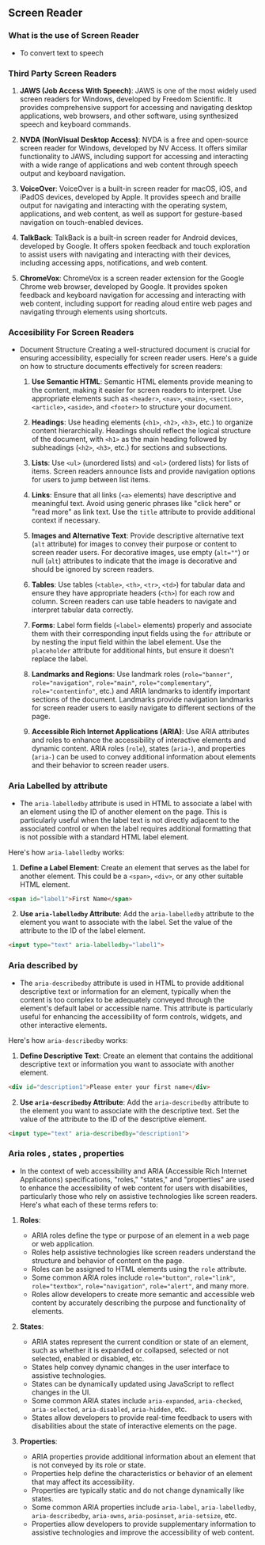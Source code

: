## Screen Reader

### What is the use of Screen Reader
- To convert text to speech

### Third Party Screen Readers
1. **JAWS (Job Access With Speech)**: JAWS is one of the most widely used screen readers for Windows, developed by Freedom Scientific. It provides comprehensive support for accessing and navigating desktop applications, web browsers, and other software, using synthesized speech and keyboard commands.

2. **NVDA (NonVisual Desktop Access)**: NVDA is a free and open-source screen reader for Windows, developed by NV Access. It offers similar functionality to JAWS, including support for accessing and interacting with a wide range of applications and web content through speech output and keyboard navigation.

3. **VoiceOver**: VoiceOver is a built-in screen reader for macOS, iOS, and iPadOS devices, developed by Apple. It provides speech and braille output for navigating and interacting with the operating system, applications, and web content, as well as support for gesture-based navigation on touch-enabled devices.

4. **TalkBack**: TalkBack is a built-in screen reader for Android devices, developed by Google. It offers spoken feedback and touch exploration to assist users with navigating and interacting with their devices, including accessing apps, notifications, and web content.

5. **ChromeVox**: ChromeVox is a screen reader extension for the Google Chrome web browser, developed by Google. It provides spoken feedback and keyboard navigation for accessing and interacting with web content, including support for reading aloud entire web pages and navigating through elements using shortcuts.

### Accesibility For Screen Readers
- Document Structure
    Creating a well-structured document is crucial for ensuring accessibility, especially for screen reader users. Here's a guide on how to structure documents effectively for screen readers:

    1. **Use Semantic HTML**: Semantic HTML elements provide meaning to the content, making it easier for screen readers to interpret. Use appropriate elements such as `<header>`, `<nav>`, `<main>`, `<section>`, `<article>`, `<aside>`, and `<footer>` to structure your document.

    2. **Headings**: Use heading elements (`<h1>`, `<h2>`, `<h3>`, etc.) to organize content hierarchically. Headings should reflect the logical structure of the document, with `<h1>` as the main heading followed by subheadings (`<h2>`, `<h3>`, etc.) for sections and subsections.

    3. **Lists**: Use `<ul>` (unordered lists) and `<ol>` (ordered lists) for lists of items. Screen readers announce lists and provide navigation options for users to jump between list items.

    4. **Links**: Ensure that all links (`<a>` elements) have descriptive and meaningful text. Avoid using generic phrases like "click here" or "read more" as link text. Use the `title` attribute to provide additional context if necessary.

    5. **Images and Alternative Text**: Provide descriptive alternative text (`alt` attribute) for images to convey their purpose or content to screen reader users. For decorative images, use empty (`alt=""`) or null (`alt`) attributes to indicate that the image is decorative and should be ignored by screen readers.

    6. **Tables**: Use tables (`<table>`, `<th>`, `<tr>`, `<td>`) for tabular data and ensure they have appropriate headers (`<th>`) for each row and column. Screen readers can use table headers to navigate and interpret tabular data correctly.

    7. **Forms**: Label form fields (`<label>` elements) properly and associate them with their corresponding input fields using the `for` attribute or by nesting the input field within the label element. Use the `placeholder` attribute for additional hints, but ensure it doesn't replace the label.

    8. **Landmarks and Regions**: Use landmark roles (`role="banner"`, `role="navigation"`, `role="main"`, `role="complementary"`, `role="contentinfo"`, etc.) and ARIA landmarks to identify important sections of the document. Landmarks provide navigation landmarks for screen reader users to easily navigate to different sections of the page.

    9. **Accessible Rich Internet Applications (ARIA)**: Use ARIA attributes and roles to enhance the accessibility of interactive elements and dynamic content. ARIA roles (`role`), states (`aria-`), and properties (`aria-`) can be used to convey additional information about elements and their behavior to screen reader users.

### Aria Labelled by attribute
- The `aria-labelledby` attribute is used in HTML to associate a label with an element using the ID of another element on the page. This is particularly useful when the label text is not directly adjacent to the associated control or when the label requires additional formatting that is not possible with a standard HTML label element.

Here's how `aria-labelledby` works:

1. **Define a Label Element**: Create an element that serves as the label for another element. This could be a `<span>`, `<div>`, or any other suitable HTML element.

```html
<span id="label1">First Name</span>
```

2. **Use `aria-labelledby` Attribute**: Add the `aria-labelledby` attribute to the element you want to associate with the label. Set the value of the attribute to the ID of the label element.

```html
<input type="text" aria-labelledby="label1">
```

### Aria described by 
- The `aria-describedby` attribute is used in HTML to provide additional descriptive text or information for an element, typically when the content is too complex to be adequately conveyed through the element's default label or accessible name. This attribute is particularly useful for enhancing the accessibility of form controls, widgets, and other interactive elements.

Here's how `aria-describedby` works:

1. **Define Descriptive Text**: Create an element that contains the additional descriptive text or information you want to associate with another element.

```html
<div id="description1">Please enter your first name</div>
```

2. **Use `aria-describedby` Attribute**: Add the `aria-describedby` attribute to the element you want to associate with the descriptive text. Set the value of the attribute to the ID of the descriptive element.

```html
<input type="text" aria-describedby="description1">
```

### Aria roles , states , properties
- In the context of web accessibility and ARIA (Accessible Rich Internet Applications) specifications, "roles," "states," and "properties" are used to enhance the accessibility of web content for users with disabilities, particularly those who rely on assistive technologies like screen readers. Here's what each of these terms refers to:
1. **Roles**:
   - ARIA roles define the type or purpose of an element in a web page or web application.
   - Roles help assistive technologies like screen readers understand the structure and behavior of content on the page.
   - Roles can be assigned to HTML elements using the `role` attribute.
   - Some common ARIA roles include `role="button"`, `role="link"`, `role="textbox"`, `role="navigation"`, `role="alert"`, and many more.
   - Roles allow developers to create more semantic and accessible web content by accurately describing the purpose and functionality of elements.

2. **States**:
   - ARIA states represent the current condition or state of an element, such as whether it is expanded or collapsed, selected or not selected, enabled or disabled, etc.
   - States help convey dynamic changes in the user interface to assistive technologies.
   - States can be dynamically updated using JavaScript to reflect changes in the UI.
   - Some common ARIA states include `aria-expanded`, `aria-checked`, `aria-selected`, `aria-disabled`, `aria-hidden`, etc.
   - States allow developers to provide real-time feedback to users with disabilities about the state of interactive elements on the page.

3. **Properties**:
   - ARIA properties provide additional information about an element that is not conveyed by its role or state.
   - Properties help define the characteristics or behavior of an element that may affect its accessibility.
   - Properties are typically static and do not change dynamically like states.
   - Some common ARIA properties include `aria-label`, `aria-labelledby`, `aria-describedby`, `aria-owns`, `aria-posinset`, `aria-setsize`, etc.
   - Properties allow developers to provide supplementary information to assistive technologies and improve the accessibility of web content.

